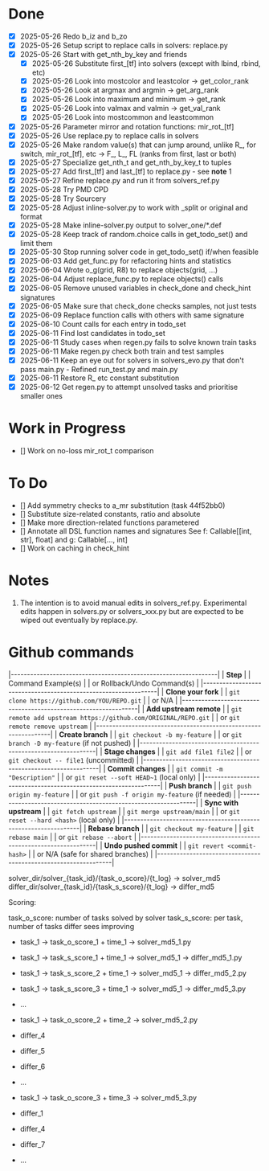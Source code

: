 # Done
- [x] 2025-05-26 Redo b_iz and b_zo
- [x] 2025-05-26 Setup script to replace calls in solvers: replace.py
- [x] 2025-05-26 Start with get_nth_by_key and friends
    - [x] 2025-05-26 Substitute first_[tf] into solvers (except with lbind, rbind, etc)
    - [x] 2025-05-26 Look into mostcolor and leastcolor -> get_color_rank
    - [x] 2025-05-26 Look at argmax and argmin -> get_arg_rank
    - [x] 2025-05-26 Look into maximum and minimum -> get_rank
    - [x] 2025-05-26 Look into valmax and valmin -> get_val_rank
    - [x] 2025-05-26 Look into mostcommon and leastcommon
- [x] 2025-05-26 Parameter mirror and rotation functions: mir_rot_[tf]
- [x] 2025-05-26 Use replace.py to replace calls in solvers
- [x] 2025-05-26 Make random value(s) that can jump around, unlike R_, for switch, mir_rot_[tf], etc -> F_, L_, FL (ranks from first, last or both)
- [x] 2025-05-27 Specialize get_nth_t and get_nth_by_key_t to tuples
- [x] 2025-05-27 Add first_[tf] and last_[tf] to replace.py - see __note__ 1
- [x] 2025-05-27 Refine replace.py and run it from solvers_ref.py
- [x] 2025-05-28 Try PMD CPD
- [x] 2025-05-28 Try Sourcery
- [x] 2025-05-28 Adjust inline-solver.py to work with _split or original and format
- [x] 2025-05-28 Make inline-solver.py output to solver_one/*.def
- [x] 2025-05-28 Keep track of random.choice calls in get_todo_set() and limit them
- [x] 2025-05-30 Stop running solver code in get_todo_set() if/when feasible
- [x] 2025-06-03 Add get_func.py for refactoring hints and statistics
- [x] 2025-06-04 Wrote o_g(grid, R8) to replace objects(grid, ...)
- [x] 2025-06-04 Adjust replace_func.py to replace objects() calls
- [x] 2025-06-05 Remove unused variables in check_done and check_hint signatures
- [x] 2025-06-05 Make sure that check_done checks samples, not just tests
- [x] 2025-06-09 Replace function calls with others with same signature
- [x] 2025-06-10 Count calls for each entry in todo_set
- [x] 2025-06-11 Find lost candidates in todo_set
- [x] 2025-06-11 Study cases when regen.py fails to solve known train tasks
- [x] 2025-06-11 Make regen.py check both train and test samples
- [x] 2025-06-11 Keep an eye out for solvers in solvers_evo.py that don't pass main.py - Refined run_test.py and main.py
- [x] 2025-06-11 Restore R_ etc constant substitution
- [x] 2025-06-12 Get regen.py to attempt unsolved tasks and prioritise smaller ones

# Work in Progress
- [] Work on no-loss mir_rot_t comparison

# To Do
- [] Add symmetry checks to a_mr substitution (task 44f52bb0)
- [] Substitute size-related constants, ratio and absolute
- [] Make more direction-related functions parametered
- [] Annotate all DSL function names and signatures
     See f: Callable[[int, str], float] and g: Callable[..., int]
- [] Work on caching in check_hint

# Notes
1. The intention is to avoid manual edits in solvers_ref.py.
    Experimental edits happen in solvers.py or solvers_xxx.py but are expected to be wiped out eventually by replace.py.

# Github commands
|----------------------------------------------------------------|
| **Step**                                                       |
| Command Example(s)                                             |
| or Rollback/Undo Command(s)                                    |
|----------------------------------------------------------------|
| **Clone your fork**                                            |
| `git clone https://github.com/YOU/REPO.git`                    |
|  or  N/A                                                       |
|----------------------------------------------------------------|
| **Add upstream remote**                                        |
| `git remote add upstream https://github.com/ORIGINAL/REPO.git` |
|  or `git remote remove upstream`                               |
|----------------------------------------------------------------|
| **Create branch**                                              |
| `git checkout -b my-feature`                                   |
|  or `git branch -D my-feature` (if not pushed)                 |
|----------------------------------------------------------------|
| **Stage changes**                                              |
| `git add file1 file2`                                          |
|  or `git checkout -- file1` (uncommitted)                      |
|----------------------------------------------------------------|
| **Commit changes**                                             |
| `git commit -m "Description"`                                  |
|  or `git reset --soft HEAD~1` (local only)                     |
|----------------------------------------------------------------|
| **Push branch**                                                |
| `git push origin my-feature`                                   |
|  or `git push -f origin my-feature` (if needed)                |
|----------------------------------------------------------------|
| **Sync with upstream**                                         |
| `git fetch upstream`                                           |
| `git merge upstream/main`                                      |
|  or `git reset --hard <hash>` (local only)                     |
|----------------------------------------------------------------|
| **Rebase branch**                                              |
| `git checkout my-feature`                                      |
| `git rebase main`                                              |
|  or `git rebase --abort`                                       |
|----------------------------------------------------------------|
| **Undo pushed commit**                                         |
| `git revert <commit-hash>`                                     |
|  or  N/A (safe for shared branches)                            |
|----------------------------------------------------------------|


solver_dir/solver_{task_id}/{task_o_score}/{t_log} -> solver_md5
differ_dir/solver_{task_id}/{task_s_score}/{t_log} -> differ_md5


Scoring:

task_o_score: number of tasks solved by solver
task_s_score: per task, number of tasks differ sees improving

- task_1 -> task_o_score_1 + time_1 -> solver_md5_1.py
- task_1 -> task_s_score_1 + time_1 -> solver_md5_1 -> differ_md5_1.py
- task_1 -> task_s_score_2 + time_1 -> solver_md5_1 -> differ_md5_2.py
- task_1 -> task_s_score_3 + time_1 -> solver_md5_1 -> differ_md5_3.py
- ...

- task_1 -> task_o_score_2 + time_2 -> solver_md5_2.py
- differ_4
- differ_5
- differ_6
- ...

- task_1 -> task_o_score_3 + time_3 -> solver_md5_3.py
- differ_1
- differ_4
- differ_7
- ...